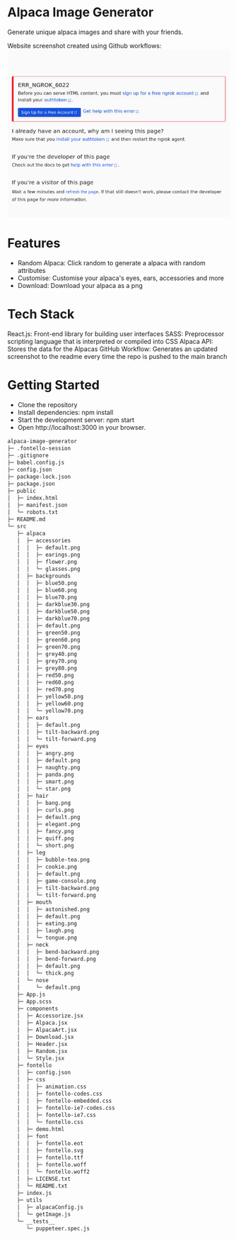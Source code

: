 # Alpaca Image Generator

Generate unique alpaca images and share with your friends.

Website screenshot created using Github workflows:
![Webpage Screenshot](screenshot.png)

# Features 

- Random Alpaca: Click random to generate a alpaca with random attributes 
- Customise: Customise your alpaca's eyes, ears, accessories and more
- Download: Download your alpaca as a png

# Tech Stack

React.js: Front-end library for building user interfaces
SASS: Preprocessor scripting language that is interpreted or compiled into CSS
Alpaca API: Stores the data for the Alpacas
GitHub Workflow: Generates an updated screenshot to the readme every time the repo is pushed to the main branch

# Getting Started

- Clone the repository
- Install dependencies: npm install
- Start the development server: npm start
- Open http://localhost:3000 in your browser.
```
alpaca-image-generator
├─ .fontello-session
├─ .gitignore
├─ babel.config.js
├─ config.json
├─ package-lock.json
├─ package.json
├─ public
│  ├─ index.html
│  ├─ manifest.json
│  └─ robots.txt
├─ README.md
└─ src
   ├─ alpaca
   │  ├─ accessories
   │  │  ├─ default.png
   │  │  ├─ earings.png
   │  │  ├─ flower.png
   │  │  └─ glasses.png
   │  ├─ backgrounds
   │  │  ├─ blue50.png
   │  │  ├─ blue60.png
   │  │  ├─ blue70.png
   │  │  ├─ darkblue30.png
   │  │  ├─ darkblue50.png
   │  │  ├─ darkblue70.png
   │  │  ├─ default.png
   │  │  ├─ green50.png
   │  │  ├─ green60.png
   │  │  ├─ green70.png
   │  │  ├─ grey40.png
   │  │  ├─ grey70.png
   │  │  ├─ grey80.png
   │  │  ├─ red50.png
   │  │  ├─ red60.png
   │  │  ├─ red70.png
   │  │  ├─ yellow50.png
   │  │  ├─ yellow60.png
   │  │  └─ yellow70.png
   │  ├─ ears
   │  │  ├─ default.png
   │  │  ├─ tilt-backward.png
   │  │  └─ tilt-forward.png
   │  ├─ eyes
   │  │  ├─ angry.png
   │  │  ├─ default.png
   │  │  ├─ naughty.png
   │  │  ├─ panda.png
   │  │  ├─ smart.png
   │  │  └─ star.png
   │  ├─ hair
   │  │  ├─ bang.png
   │  │  ├─ curls.png
   │  │  ├─ default.png
   │  │  ├─ elegant.png
   │  │  ├─ fancy.png
   │  │  ├─ quiff.png
   │  │  └─ short.png
   │  ├─ leg
   │  │  ├─ bubble-tea.png
   │  │  ├─ cookie.png
   │  │  ├─ default.png
   │  │  ├─ game-console.png
   │  │  ├─ tilt-backward.png
   │  │  └─ tilt-forward.png
   │  ├─ mouth
   │  │  ├─ astonished.png
   │  │  ├─ default.png
   │  │  ├─ eating.png
   │  │  ├─ laugh.png
   │  │  └─ tongue.png
   │  ├─ neck
   │  │  ├─ bend-backward.png
   │  │  ├─ bend-forward.png
   │  │  ├─ default.png
   │  │  └─ thick.png
   │  └─ nose
   │     └─ default.png
   ├─ App.js
   ├─ App.scss
   ├─ components
   │  ├─ Accessorize.jsx
   │  ├─ Alpaca.jsx
   │  ├─ AlpacaArt.jsx
   │  ├─ Download.jsx
   │  ├─ Header.jsx
   │  ├─ Random.jsx
   │  └─ Style.jsx
   ├─ fontello
   │  ├─ config.json
   │  ├─ css
   │  │  ├─ animation.css
   │  │  ├─ fontello-codes.css
   │  │  ├─ fontello-embedded.css
   │  │  ├─ fontello-ie7-codes.css
   │  │  ├─ fontello-ie7.css
   │  │  └─ fontello.css
   │  ├─ demo.html
   │  ├─ font
   │  │  ├─ fontello.eot
   │  │  ├─ fontello.svg
   │  │  ├─ fontello.ttf
   │  │  ├─ fontello.woff
   │  │  └─ fontello.woff2
   │  ├─ LICENSE.txt
   │  └─ README.txt
   ├─ index.js
   ├─ utils
   │  ├─ alpacaConfig.js
   │  └─ getImage.js
   └─ __tests__
      └─ puppeteer.spec.js

```
